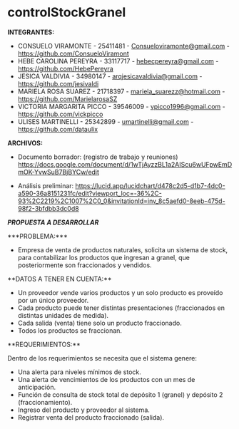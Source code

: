 # controlStockGranel

**INTEGRANTES:**
- CONSUELO VIRAMONTE - 25411481 - Consueloviramonte@gmail.com - https://github.com/ConsueloViramont
- HEBE CAROLINA PEREYRA - 33117717 - hebecpereyra@gmail.com - https://github.com/HebePereyra
- JESICA VALDIVIA - 34980147 - arqjesicavaldivia@gmail.com - https://github.com/jesivaldi
- MARIELA ROSA SUAREZ - 21718397 - mariela_suarezz@hotmail.com - https://github.com/MarielarosaSZ
- VICTORIA MARGARITA PICCO - 39546009 - vpicco1996@gmail.com - https://github.com/vickpicco
- ULISES MARTINELLI - 25342899 - umartinelli@gmail.com - https://github.com/dataulix


**ARCHIVOS:**
- Documento borrador: (registro de trabajo y reuniones)
https://docs.google.com/document/d/1wTjAyzzBL1a2AIScu6wUFpwEmDmOK-YvwSuB7BjBYCw/edit

- Análisis preliminar: https://lucid.app/lucidchart/d478c2d5-d1b7-4dc0-a590-36a8151231fc/edit?viewport_loc=-36%2C-93%2C2219%2C1007%2C0_0&invitationId=inv_8c5aefd0-8eeb-475d-98f2-3bfdbb3dc0d8

***PROPUESTA A DESARROLLAR***

<p>
***PROBLEMA:***
 
- Empresa de venta de productos naturales, solicita un sistema de stock, para contabilizar los productos que ingresan a granel, que posteriormente son fraccionados y vendidos.
</p>
**DATOS A TENER EN CUENTA:**

 - Un proveedor vende varios productos y un solo producto es proveído por un único proveedor. 
- Cada producto puede tener distintas presentaciones (fraccionados en distintas unidades de medida).
- Cada salida (venta) tiene solo un producto fraccionado.
- Todos los productos se fraccionan. 
</p>
<p>**REQUERIMIENTOS:**
 
 Dentro de los requerimientos se necesita que el sistema genere:
- Una alerta para niveles mínimos de stock. 
- Una alerta de vencimientos de los productos con un mes de anticipación.
- Función de consulta de stock total de depósito 1 (granel) y depósito 2 (fraccionamiento).
- Ingreso del producto y proveedor al sistema.
- Registrar venta del producto fraccionado (salida).
</p>




